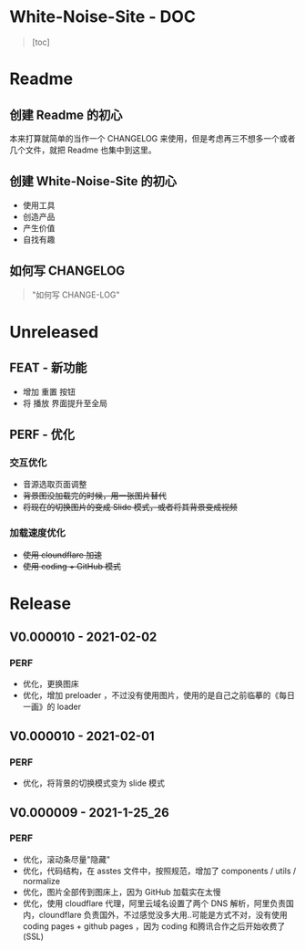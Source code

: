 # White-Noise-Site - DOC

> [toc]

# Readme

## 创建 Readme 的初心

本来打算就简单的当作一个 CHANGELOG 来使用，但是考虑再三不想多一个或者几个文件，就把 Readme 也集中到这里。

## 创建 White-Noise-Site 的初心

-   使用工具
-   创造产品
-   产生价值
-   自找有趣

## 如何写 CHANGELOG

> "如何写 CHANGE-LOG"

# Unreleased

## FEAT - 新功能

-   增加 重置 按钮
-   将 播放 界面提升至全局

## PERF - 优化

### 交互优化

-   音源选取页面调整
-   ~~背景图没加载完的时候，用一张图片替代~~
-   ~~将现在的切换图片的变成 Slide 模式，或者将其背景变成视频~~

### 加载速度优化

-   ~~使用 cloundflare 加速~~
-   ~~使用 coding + GitHub 模式~~

# Release

## V0.000010 - 2021-02-02

### PERF

-   优化，更换图床
-   优化，增加 preloader ，不过没有使用图片，使用的是自己之前临摹的《每日一画》的 loader

## V0.000010 - 2021-02-01

### PERF

-   优化，将背景的切换模式变为 slide 模式

## V0.000009 - 2021-1-25_26

### PERF

-   优化，滚动条尽量"隐藏"
-   优化，代码结构，在 asstes 文件中，按照规范，增加了 components / utils / normalize
-   优化，图片全部传到图床上，因为 GitHub 加载实在太慢
-   优化，使用 cloudflare 代理，阿里云域名设置了两个 DNS 解析，阿里负责国内，cloundflare 负责国外，不过感觉没多大用..可能是方式不对，没有使用 coding pages + github pages ，因为 coding 和腾讯合作之后开始收费了(SSL)
